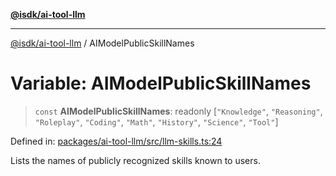 [**@isdk/ai-tool-llm**](../README.md)

***

[@isdk/ai-tool-llm](../globals.md) / AIModelPublicSkillNames

# Variable: AIModelPublicSkillNames

> `const` **AIModelPublicSkillNames**: readonly \[`"Knowledge"`, `"Reasoning"`, `"Roleplay"`, `"Coding"`, `"Math"`, `"History"`, `"Science"`, `"Tool"`\]

Defined in: [packages/ai-tool-llm/src/llm-skills.ts:24](https://github.com/isdk/ai-tool-llm.js/blob/1e1b7ab3f06396b8a60947ad8324e2fc8804a53b/src/llm-skills.ts#L24)

Lists the names of publicly recognized skills known to users.
